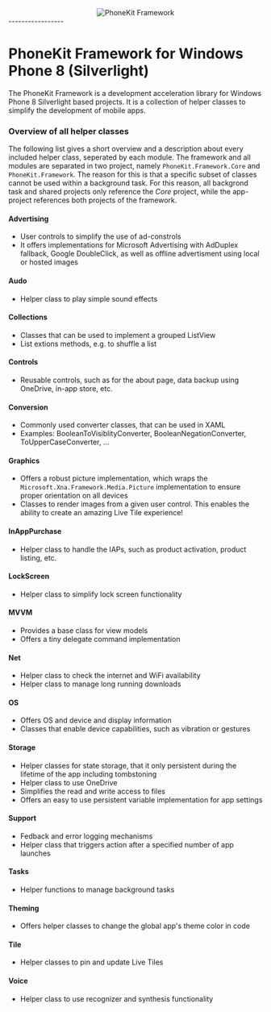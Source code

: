 <div align="center">
  <img src="https://github.com/bsautermeister/phonekit.framework/blob/master/Assets/phonekit.png" alt="PhoneKit Framework"><br>
</div>
-----------------

# PhoneKit Framework for Windows Phone 8 (Silverlight)

The PhoneKit Framework is a development acceleration library for Windows Phone 8 Silverlight based projects. It is a collection of helper classes to simplify the development of mobile apps.

### Overview of all helper classes

The following list gives a short overview and a description about every included helper class, seperated by each module. The framework and all modules are separated in two project, namely `PhoneKit.Framework.Core` and `PhoneKit.Framework`. The reason for this is that a specific subset of classes cannot be used within a background task. For this reason, all backgrond task and shared projects only reference the *Core* project, while the app-project references both projects of the framework.

#### Advertising
- User controls to simplify the use of ad-constrols
- It offers implementations for Microsoft Advertising with AdDuplex fallback, Google DoubleClick, as well as offline advertisment using local or hosted images

#### Audo
- Helper class to play simple sound effects

#### Collections
- Classes that can be used to implement a grouped ListView
- List extions methods, e.g. to shuffle a list

#### Controls
- Reusable controls, such as for the about page, data backup using OneDrive, in-app store, etc.

#### Conversion
- Commonly used converter classes, that can be used in XAML
- Examples: BooleanToVisiblityConverter, BooleanNegationConverter, ToUpperCaseConverter, ...

#### Graphics
- Offers a robust picture implementation, which wraps the `Microsoft.Xna.Framework.Media.Picture` implementation to ensure proper orientation on all devices
- Classes to render images from a given user control. This enables the ability to create an amazing Live Tile experience!

#### InAppPurchase
- Helper class to handle the IAPs, such as product activation, product listing, etc.

#### LockScreen
- Helper class to simplify lock screen functionality

#### MVVM
- Provides a base class for view models
- Offers a tiny delegate command implementation

#### Net
- Helper class to check the internet and WiFi availability
- Helper class to manage long running downloads

#### OS
- Offers OS and device and display information
- Classes that enable device capabilities, such as vibration or gestures

#### Storage
- Helper classes for state storage, that it only persistent during the lifetime of the app including tombstoning
- Helper class to use OneDrive
- Simplifies the read and write access to files
- Offers an easy to use persistent variable implementation for app settings

#### Support
- Fedback and error logging mechanisms
- Helper class that triggers action after a specified number of app launches

#### Tasks
- Helper functions to manage background tasks

#### Theming
- Offers helper classes to change the global app's theme color in code

#### Tile
- Helper classes to pin and update Live Tiles

#### Voice
- Helper class to use recognizer and synthesis functionality
